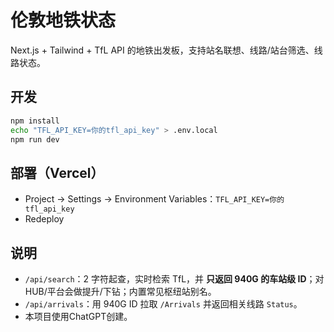 # 伦敦地铁状态
Next.js + Tailwind + TfL API 的地铁出发板，支持站名联想、线路/站台筛选、线路状态。

## 开发
```bash
npm install
echo "TFL_API_KEY=你的tfl_api_key" > .env.local
npm run dev
```

## 部署（Vercel）
- Project → Settings → Environment Variables：`TFL_API_KEY=你的tfl_api_key`
- Redeploy

## 说明
- `/api/search`：2 字符起查，实时检索 TfL，并 **只返回 940G 的车站级 ID**；对 HUB/平台会做提升/下钻；内置常见枢纽站别名。
- `/api/arrivals`：用 940G ID 拉取 `/Arrivals` 并返回相关线路 `Status`。
- 本项目使用ChatGPT创建。

